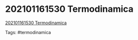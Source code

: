 # 202101161530 Termodinamica
[202101161530 Termodinamica](202101161530%20Termodinamica.goodnotes)

Tags:
	#termodinamica 